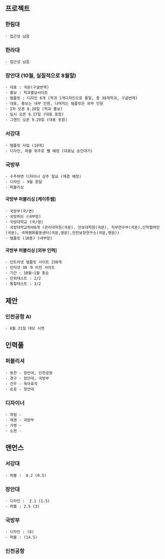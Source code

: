 ## 프로젝트

### 한림대
```
· 접근성 남음
```

### 한라대
```
· 접근성 남음
```

### 장안대 (10월, 실질적으로 8월말)
```
· 대표 : 국문(구글번역)
· 홍보 : 학과홍보사이트
· 템플릿 : 디자인 6개 (학과 1개디자인으로 통일, 총 38개학과, 구글번역)
· 대표, 홍보는 내부 인원, 나머지는 템플릿은 외부 인원
· 1차 오픈 8.28일 (학과 홍보)
· 임시 오픈 9.17일 (대표 포함)
· 그랜드 오픈 9.29일 (대표 포함)
```

### 서강대
```
· 템플릿 사업 (10개)
· 디자인, 퍼블 외주로 뺄 예정 (대표님 승인대기)
```

### 국방부
```
· 수주하면 디자이너 상주 필요 (재경 예정)
· 디자인 - 9월 한달
· 퍼블리싱
```

#### 국방부 퍼블리싱 [케이투웹]
```
· 국방부(국/영)
· 국방허브 (내부망)
· 국방대학교 (국/영)
· 국방대학교하위6개 (관리대학원(국문), 안보대학원(국문), 직무연수부(국문),산학협력단(국문), 국제평화활동센터(국문,영문),안전보장연구소(국문,영문))
· 템플릿 (10종) (내부망)
```

#### 국방부 퍼블리싱 [외부 인력]
```
· 인트라넷 템플릿 사이트 230개
· 인터넷 30 개 이전 사이트
· 기간 : 10월~1월 중순
· 단위테스트 : 2/2
· 통합테스트 : 3/2
```

## 제안

### 인천공항 AI
```
· 8월 21일 데모 시연
```

## 인력풀

### 퍼블리셔
```
· 동찬 - 장안대, 인천공항
· 경구 - 장안대, 국방부
· 건우 - 육아휴직
· 승호 - 장안대
```

### 디자이너
```
· 하림 -
· 재경 - 국방부
· 가영 -
· 소현 -
```

## 맨먼스

### 서강대
```
· 퍼블 :  0.2 (0.5)
```

### 장안대
```
· 디자인 :  2.1 (1.5)
· 퍼블 : 2.5 (3)
```

### 국방부
```
· 디자인 : (8)
· 퍼블 : (14.5)
```

### 인천공항
